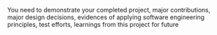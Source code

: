 You need to demonstrate your completed project, major contributions, major design decisions, evidences of applying software engineering principles, test efforts, learnings from this project for future